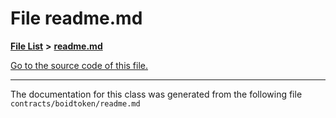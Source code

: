 
# File readme.md


[**File List**](files.md) **>** [**readme.md**](boidtoken_2readme_8md.md)

[Go to the source code of this file.](boidtoken_2readme_8md_source.md)



























------------------------------
The documentation for this class was generated from the following file `contracts/boidtoken/readme.md`